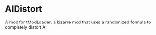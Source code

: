 # AIDistort
A mod for tModLoader: a bizarre mod that uses a randomized formula to completely distort AI
